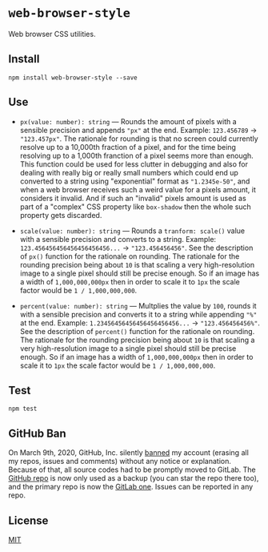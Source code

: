 # `web-browser-style`

Web browser CSS utilities.

## Install

```
npm install web-browser-style --save
```

## Use

* `px(value: number): string` — Rounds the amount of pixels with a sensible precision and appends `"px"` at the end. Example: `123.456789` → `"123.457px"`. The rationale for rounding is that no screen could currently resolve up to a 10,000th fraction of a pixel, and for the time being resolving up to a 1,000th franction of a pixel seems more than enough. This function could be used for less clutter in debugging and also for dealing with really big or really small numbers which could end up converted to a string using "exponential" format as `"1.2345e-50"`, and when a web browser receives such a weird value for a pixels amount, it considers it invalid. And if such an "invalid" pixels amount is used as part of a "complex" CSS property like `box-shadow` then the whole such property gets discarded.

* `scale(value: number): string` — Rounds a `tranform: scale()` value with a sensible precision and converts to a string. Example: `123.456456456456456456456...` → `"123.456456456"`. See the description of `px()` function for the rationale on rounding. The rationale for the rounding precision being about `10` is that scaling a very high-resolution image to a single pixel should still be precise enough. So if an image has a width of `1,000,000,000px` then in order to scale it to `1px` the scale factor would be `1 / 1,000,000,000`.

* `percent(value: number): string` — Multplies the value by `100`, rounds it with a sensible precision and converts it to a string while appending `"%"` at the end. Example: `1.23456456456456456456456...` → `"123.456456456%"`. See the description of `percent()` function for the rationale on rounding. The rationale for the rounding precision being about `10` is that scaling a very high-resolution image to a single pixel should still be precise enough. So if an image has a width of `1,000,000,000px` then in order to scale it to `1px` the scale factor would be `1 / 1,000,000,000`.

<!-- * `roundAndStringify(value: number, { precision: number })` — Rounds the number up to `precision` fractional digits count, and then stringifies it. `roundAsPixels()` uses this function internally with `precision: 3`. Could be used for rounding non-`px` style values like `transform: scale(1.2345...)`. -->

## Test

```
npm test
```

## GitHub Ban

On March 9th, 2020, GitHub, Inc. silently [banned](https://medium.com/@catamphetamine/how-github-blocked-me-and-all-my-libraries-c32c61f061d3) my account (erasing all my repos, issues and comments) without any notice or explanation. Because of that, all source codes had to be promptly moved to GitLab. The [GitHub repo](https://github.com/catamphetamine/web-browser-style) is now only used as a backup (you can star the repo there too), and the primary repo is now the [GitLab one](https://gitlab.com/catamphetamine/web-browser-style). Issues can be reported in any repo.

## License

[MIT](LICENSE)